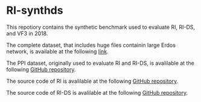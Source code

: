# RI-synthds
This repotiory contains the synthetic benchmark used to evaluate RI, RI-DS, and VF3 in 2018.

The complete dataset, that includes huge files containin large Erdos network, is available at the following [link](http://ncrnadb.scienze.univr.it/ri-synthdb/).


The PPI dataset, originally used to evaluate RI and RI-DS, is avalilable at the following [GitHub repository](https://github.com/GiugnoLab/RI-Datasets).

The source code of RI is avalilable at the following [GitHub repository](https://github.com/GiugnoLab/RI).

The source code of RI-DS is avalilable at the following [GitHub repository](https://github.com/GiugnoLab/RI-DS).

